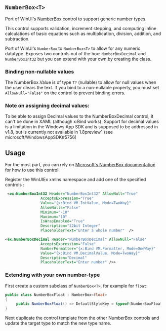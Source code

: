 ## `NumberBox<T>`

Port of WinUI's [NumberBox](https://learn.microsoft.com/en-us/windows/apps/design/controls/number-box) control to support generic number types.

This control supports validation, increment stepping, and computing inline calculations of basic equations such as multiplication, division, addition, and subtraction.

Port of WinUI's `NumberBox` to `NumberBox<T>` to allow for any numeric datatype. Exposes two controls out of the box: `NumberBoxDecimal` and `NumberBoxInt32` but you can extend with your own by creating the class.

### Binding non-nullable values
The NumberBox<T>.Value is of type `T?` (nullable) to allow for null values when the user clears the text. If you bind to a non-nullable property, you must set `AllowNull="False"` on the control to prevent binding errors.

### Note on assigning decimal values:
To be able to assign Decimal values to the NumberBoxDecimal control, it can't be done in XAML (although x:Bind works). Support for decimal values is a limitation in the Windows App SDK and is supposed to be addressed in v1.8, but is currently not available in 1.8preview1 (see microsoft/WindowsAppSDK#5756)

## Usage

For the most part, you can rely on [Microsoft's NumberBox documentation](https://learn.microsoft.com/en-us/windows/apps/design/controls/number-box) for how to use this control.

Register the WinUIEx xmlns namespace and add one of the specified controls :
```xml
 <ex:NumberBoxInt32 Header="NumberBoxInt32" AllowNull="True"
                AcceptsExpression="True" 
                Value="{x:Bind VM.IntValue, Mode=TwoWay}"
                AllowNulls="False"
                Minimum="-10"
                Maximum="10"
                IsWrapEnabled="True"
                Description="32bit Integer"
                PlaceholderText="Enter a whole number"  />

<ex:NumberBoxDecimal Header="NumberBoxDecimal" AllowNull="False"
                AcceptsExpression="False" 
                NumberFormatter="{x:Bind VM.Formatter, Mode=OneWay}"
                Value="{x:Bind VM.DecimalValue, Mode=TwoWay}"
                Description="Decimal"
                PlaceholderText="Enter number" />>
```

### Extending with your own number-type

First create a custom subclass of `NumberBox<T>`, for example for `float`:

```cs
public class NumberBoxFloat : NumberBox<float>
{
     public NumberBoxFloat() => DefaultStyleKey = typeof(NumberBoxFloat);
} 
```

Next duplicate the control template from the other NumberBox controls and update the target type to match the new type name.

